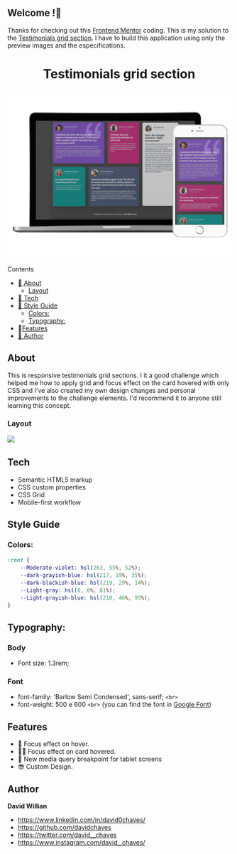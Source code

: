 ## Welcome !👋

Thanks for checking out this [Frontend Mentor](https://www.frontendmentor.io/) coding. This is my solution to the [Testimonials grid section](https://www.frontendmentor.io/challenges/testimonials-grid-section-Nnw6J7Un7). I have to build this application using only the preview images and the especifications.

<h1 align="center">Testimonials grid section</h1>

<img src="assets/readme_images/responsive.png">

Contents

- [🔰 About](#about)
  - [Layout](#layout)
- [🚀 Tech](#tech)
- [🎨 Style Guide](#style-guide)
  - [Colors:](#colors)
  - [Typography:](#typography)
- 📌[Features](#features)
- [📧 Author](#author)

## About

This is responsive testimonials grid sections. I it a good challenge which helped me how to apply grid and focus effect on the card hovered with only CSS and I've also created my own design changes and personal improvements to the challenge elements. I'd recommend it to anyone still learning this concept.

### Layout

<img src="assets/readme_images/app.gif">

## Tech

- Semantic HTML5 markup
- CSS custom properties
- CSS Grid
- Mobile-first workflow

## Style Guide

### Colors:

```css
:root {
    --Moderate-violet: hsl(263, 55%, 52%);
    --dark-grayish-blue: hsl(217, 19%, 35%);
    --dark-blackish-blue: hsl(219, 29%, 14%);
    --Light-gray: hsl(0, 0%, 81%);
    --Light-grayish-blue: hsl(210, 46%, 95%);
}
```

## Typography:

### Body

* Font size: 1.3rem;

### Font

* font-family: 'Barlow Semi Condensed', sans-serif;
  `<br>`
* font-weight: 500 e 600
  `<br>`
  (you can find the font in [Google Font](https://fonts.google.com/))

## Features

* 🎨 Focus effect on hover.
* 👨‍🔬 Focus effect on card hovered.
* 📱 New media query breakpoint for tablet screens
* 😎 Custom Design.

## Author

**David Willian**

- https://www.linkedin.com/in/david0chaves/
- https://github.com/davidchaves
- https://twitter.com/david__chaves
- https://www.instagram.com/david_.chaves/
